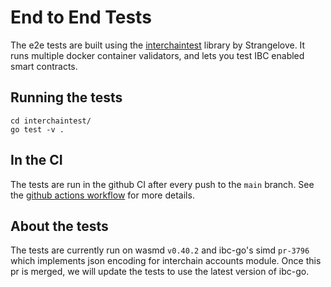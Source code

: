 # End to End Tests

The e2e tests are built using the [interchaintest](https://github.com/strangelove-ventures/interchaintest) library by Strangelove. It runs multiple docker container validators, and lets you test IBC enabled smart contracts.

## Running the tests

```text
cd interchaintest/
go test -v .
```

## In the CI

The tests are run in the github CI after every push to the `main` branch. See the [github actions workflow](https://github.com/srdtrk/cw-ica-controller/blob/main/.github/workflows/e2e.yml) for more details.

## About the tests

The tests are currently run on wasmd `v0.40.2` and ibc-go's simd `pr-3796` which implements json encoding for interchain accounts module. Once this pr is merged, we will update the tests to use the latest version of ibc-go.
